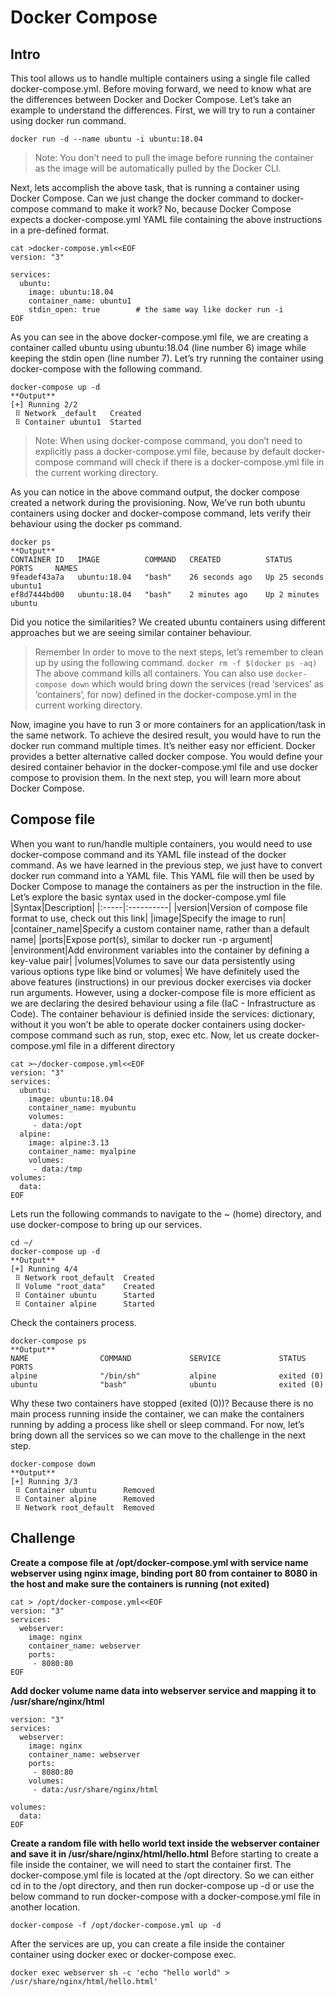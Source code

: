 # Docker Compose
## Intro
This tool allows us to handle multiple containers using a single file called docker-compose.yml.
Before moving forward, we need to know what are the differences between Docker and Docker Compose.
Let’s take an example to understand the differences.
First, we will try to run a container using docker run command.
```
docker run -d --name ubuntu -i ubuntu:18.04
```
> Note: You don’t need to pull the image before running the container as the image will be automatically pulled by the Docker CLI.

Next, lets accomplish the above task, that is running a container using Docker Compose. Can we just change the docker command to docker-compose command to make it work? No, because Docker Compose expects a docker-compose.yml YAML file containing the above instructions in a pre-defined format.
```
cat >docker-compose.yml<<EOF
version: "3"

services:
  ubuntu:
    image: ubuntu:18.04
    container_name: ubuntu1
    stdin_open: true        # the same way like docker run -i
EOF
```
As you can see in the above docker-compose.yml file, we are creating a container called ubuntu using ubuntu:18.04 (line number 6) image while keeping the stdin open (line number 7).
Let’s try running the container using docker-compose with the following command.
```
docker-compose up -d
**Output**
[+] Running 2/2
 ⠿ Network _default   Created
 ⠿ Container ubuntu1  Started
 ```
 > Note: When using docker-compose command, you don’t need to explicitly pass a docker-compose.yml file, because by default docker-compose command will check if there is a docker-compose.yml file in the current working directory.
 
As you can notice in the above command output, the docker compose created a network during the provisioning.
Now, We’ve run both ubuntu containers using docker and docker-compose command, lets verify their behaviour using the docker ps command.
```
docker ps
**Output**
CONTAINER ID   IMAGE          COMMAND   CREATED          STATUS          PORTS     NAMES
9feadef43a7a   ubuntu:18.04   "bash"    26 seconds ago   Up 25 seconds             ubuntu1
ef8d7444bd00   ubuntu:18.04   "bash"    2 minutes ago    Up 2 minutes              ubuntu
```
Did you notice the similarities? We created ubuntu containers using different approaches but we are seeing similar container behaviour.
> Remember 
In order to move to the next steps, let’s remember to clean up by using the following command.
```docker rm -f $(docker ps -aq)```
The above command kills all containers.
You can also use
```docker-compose down```
which would bring down the services (read ‘services’ as ‘containers’, for now) defined in the docker-compose.yml in the current working directory.

Now, imagine you have to run 3 or more containers for an application/task in the same network. To achieve the desired result, you would have to run the docker run command multiple times. It’s neither easy nor efficient.
Docker provides a better alternative called docker compose. You would define your desired container behavior in the docker-compose.yml file and use docker compose to provision them.
In the next step, you will learn more about Docker Compose.

## Compose file
When you want to run/handle multiple containers, you would need to use docker-compose command and its YAML file instead of the docker command. As we have learned in the previous step, we just have to convert docker run command into a YAML file. This YAML file will then be used by Docker Compose to manage the containers as per the instruction in the file.
Let’s explore the basic syntax used in the docker-compose.yml file
|Syntax|Description|
|:-----|:----------|
|version|Version of compose file format to use, check out this link|
|image|Specify the image to run|
|container_name|Specify a custom container name, rather than a default name|
|ports|Expose port(s), similar to docker run -p argument|
|environment|Add environment variables into the container by defining a key-value pair|
|volumes|Volumes to save our data persistently using various options type like bind or volumes|
We have definitely used the above features (instructions) in our previous docker exercises via docker run arguments. However, using a docker-compose file is more efficient as we are declaring the desired behaviour using a file (IaC - Infrastructure as Code).
The container behaviour is definied inside the services: dictionary, without it you won’t be able to operate docker containers using docker-compose command such as run, stop, exec etc.
Now, let us create docker-compose.yml file in a different directory
```
cat >~/docker-compose.yml<<EOF
version: "3"
services:
  ubuntu:
    image: ubuntu:18.04
    container_name: myubuntu
    volumes:
     - data:/opt
  alpine:
    image: alpine:3.13
    container_name: myalpine
    volumes:
     - data:/tmp
volumes:
  data:
EOF
```
Lets run the following commands to navigate to the ~ (home) directory, and use docker-compose to bring up our services.
```
cd ~/
docker-compose up -d
**Output**
[+] Running 4/4
 ⠿ Network root_default  Created
 ⠿ Volume "root_data"    Created
 ⠿ Container ubuntu      Started
 ⠿ Container alpine      Started  
```
Check the containers process.
```
docker-compose ps
**Output**
NAME                COMMAND             SERVICE             STATUS              PORTS
alpine              "/bin/sh"           alpine              exited (0)          
ubuntu              "bash"              ubuntu              exited (0)
```
Why these two containers have stopped (exited (0))? Because there is no main process running inside the container, we can make the containers running by adding a process like shell or sleep command.
For now, let’s bring down all the services so we can move to the challenge in the next step.
```
docker-compose down
**Output**
[+] Running 3/3
 ⠿ Container ubuntu      Removed
 ⠿ Container alpine      Removed
 ⠿ Network root_default  Removed
```

## Challenge
**Create a compose file at /opt/docker-compose.yml with service name webserver using nginx image, binding port 80 from container to 8080 in the host and make sure the containers is running (not exited)**
```
cat > /opt/docker-compose.yml<<EOF
version: "3"
services:
  webserver:
    image: nginx
    container_name: webserver
    ports:
     - 8080:80
EOF
```
**Add docker volume name data into webserver service and mapping it to /usr/share/nginx/html**
```cat > /opt/docker-compose.yml<<EOF
version: "3"
services:
  webserver:
    image: nginx
    container_name: webserver
    ports:
     - 8080:80
    volumes:
     - data:/usr/share/nginx/html

volumes:
  data:
EOF
```
**Create a random file with hello world text inside the webserver container and save it in /usr/share/nginx/html/hello.html**
Before starting to create a file inside the container, we will need to start the container first.
The docker-compose.yml file is located at the /opt directory. So we can either cd in to the /opt directory, and then run docker-compose up -d or use the below command to run docker-compose with a docker-compose.yml file in another location.
```
docker-compose -f /opt/docker-compose.yml up -d
```
After the services are up, you can create a file inside the container container using docker exec or docker-compose exec.
```
docker exec webserver sh -c 'echo "hello world" > /usr/share/nginx/html/hello.html'
```
